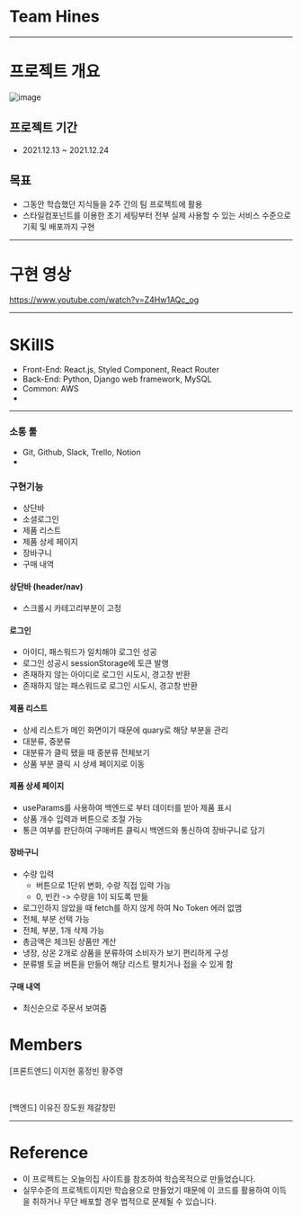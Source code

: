 
# Team Hines
---

# 프로젝트 개요
![image](https://user-images.githubusercontent.com/91524565/156755696-1feb67bb-3937-4f01-a49c-947b280cba57.png)



## 프로젝트 기간

- 2021.12.13 ~ 2021.12.24


## <b>목표</b>

- 그동안 학습했던 지식들을 2주 간의 팀 프로젝트에 활용
- 스타일컴포넌트를 이용한 초기 세팅부터 전부 실제 사용할 수 있는 서비스 수준으로 기획 및 배포까지 구현

---

# 구현 영상

https://www.youtube.com/watch?v=Z4Hw1AQc_og


---

# SKillS
- Front-End: React.js, Styled Component, React Router
- Back-End: Python, Django web framework, MySQL
- Common: AWS
- 
---


### 소통 툴
- Git, Github, Slack, Trello, Notion
- 
### 구현기능
- 상단바
- 소셜로그인
- 제품 리스트
- 제품 상세 페이지
- 장바구니
- 구매 내역

#### 상단바 (header/nav)
- 스크롤시 카테고리부분이 고정
#### 로그인
- 아이디, 패스워드가 일치해야 로그인 성공
- 로그인 성공시 sessionStorage에 토큰 발행
- 존재하지 않는 아이디로 로그인 시도시, 경고창 반환
- 존재하지 않는 패스워드로 로그인 시도시, 경고창 반환
#### 제품 리스트
- 상세 리스트가 메인 화면이기 때문에 quary로 해당 부분을 관리
- 대분류, 중분류
- 대분류가 클릭 됐을 때 중분류 전체보기
- 상품 부분 클릭 시 상세 페이지로 이동
#### 제품 상세 페이지
- useParams를 사용하여 백엔드로 부터 데이터를 받아 제품 표시
- 상품 개수 입력과 버튼으로 조절 가능
- 통큰 여부를 판단하여 구매버튼 클릭시 백엔드와 통신하여 장바구니로 담기
#### 장바구니
- 수량 입력
  - 버튼으로 1단위 변화, 수량 직접 입력 가능
  - 0, 빈칸 -> 수량을 1이 되도록 만듦
- 로그인하지 않았을 때 fetch를 하지 않게 하여 No Token 에러 없앰
- 전체, 부분 선택 가능
- 전체, 부분, 1개 삭제 가능
- 총금액은 체크된 상품만 계산
- 냉장, 상온 2개로 상품을 분류하여 소비자가 보기 편리하게 구성
- 분류별 토글 버튼을 만들어 해당 리스트 펼치거나 접을 수 있게 함
#### 구매 내역
- 최신순으로 주문서 보여줌


# Members

[프론트엔드] 
이지현 
홍정빈 
황주영

<br/>

[백엔드] 
이유진
장도원 
제갈창민

---

# Reference

- 이 프로젝트는 오늘의집 사이트를 참조하여 학습목적으로 만들었습니다.
- 실무수준의 프로젝트이지만 학습용으로 만들었기 때문에 이 코드를 활용하여 이득을 취하거나 무단 배포할 경우 법적으로 문제될 수 있습니다.
